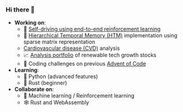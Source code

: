 ### Hi there 👋

- **Working on**:
  - 🚗 [Self-driving using end-to-end reinforcement learning](https://github.com/csongorpilinszkinagy/self-driving)
  - 🧠 [Hierarchical Temporal Memory (HTM)](https://github.com/csongorpilinszkinagy/htm-python) implementation using sparse matrix representation
  - [Cardiovascular disease (CVD)](https://github.com/csongorpilinszkinagy/cardiovascular-disease-analysis) analysis
  - 📈 [Analysis portfolio](https://github.com/csongorpilinszkinagy/stock-analysis) of renewable tech growth stocks
  - 🎄 Coding challenges on previous [Advent of Code](https://github.com/csongorpilinszkinagy/advent-of-code-2015)
- **Learning**:
  - 🐍 Python (advanced features)
  - 🦀 Rust (beginner)
- **Collaborate on**:
  - 🤖 Machine learning / Reinforcement learning
  - 🕸️ Rust and WebAssembly

<!--
**csongorpilinszkinagy/csongorpilinszkinagy** is a ✨ _special_ ✨ repository because its `README.md` (this file) appears on your GitHub profile.

Here are some ideas to get you started:

- 🔭 I’m currently working on ...
- 🌱 I’m currently learning ...
- 👯 I’m looking to collaborate on ...
- 🤔 I’m looking for help with ...
- 💬 Ask me about ...
- 📫 How to reach me: ...
- 😄 Pronouns: ...
- ⚡ Fun fact: ...
-->
